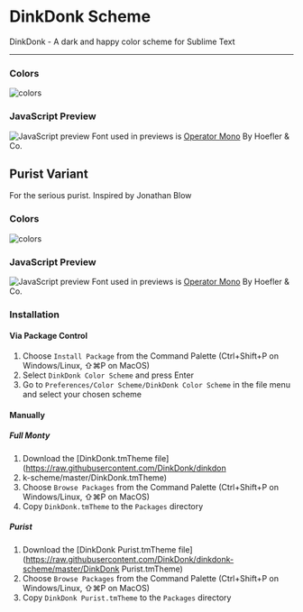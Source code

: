 DinkDonk Scheme
===============

DinkDonk - A dark and happy color scheme for Sublime Text

---

### Colors

![colors](https://dinkdonk.github.io/dinkdonk-scheme/preview-colors.png)

### JavaScript Preview

![JavaScript preview](https://dinkdonk.github.io/dinkdonk-scheme/preview-javascript.png)
Font used in previews is [Operator Mono](http://www.typography.com/fonts/operator/styles/operatormono) By Hoefler & Co.

## Purist Variant

For the serious purist. Inspired by Jonathan Blow

### Colors

![colors](https://dinkdonk.github.io/dinkdonk-scheme/preview-colors-purist.png)

### JavaScript Preview

![JavaScript preview](https://dinkdonk.github.io/dinkdonk-scheme/preview-javascript-purist.png)
Font used in previews is [Operator Mono](http://www.typography.com/fonts/operator/styles/operatormono) By Hoefler & Co.

### Installation

#### Via Package Control
1. Choose `Install Package` from the Command Palette (Ctrl+Shift+P on Windows/Linux, ⇧⌘P on MacOS)
2. Select `DinkDonk Color Scheme` and press Enter
3. Go to `Preferences/Color Scheme/DinkDonk Color Scheme` in the file menu and select your chosen scheme

#### Manually

##### Full Monty
1. Download the [DinkDonk.tmTheme file](https://raw.githubusercontent.com/DinkDonk/dinkdon
2. k-scheme/master/DinkDonk.tmTheme)
2. Choose `Browse Packages` from the Command Palette (Ctrl+Shift+P on Windows/Linux, ⇧⌘P on MacOS)
3. Copy `DinkDonk.tmTheme` to the `Packages` directory

##### Purist
1. Download the [DinkDonk Purist.tmTheme file](https://raw.githubusercontent.com/DinkDonk/dinkdonk-scheme/master/DinkDonk Purist.tmTheme)
2. Choose `Browse Packages` from the Command Palette (Ctrl+Shift+P on Windows/Linux, ⇧⌘P on MacOS)
3. Copy `DinkDonk Purist.tmTheme` to the `Packages` directory

